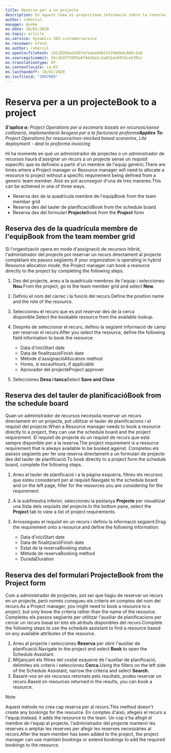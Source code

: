 ```yaml
---
title: Reserva per a un projecte
description: En aquest tema es proporciona informació sobre la reserva d'un recurs a un projecte.
author: ruhercul
manager: Annbe
ms.date: 10/01/2020
ms.topic: article
ms.service: dynamics-365-customerservice
ms.reviewer: kfend
ms.author: ruhercul
ms.openlocfilehash: 19128264ed3db7efeeba948155f0ddbdc806c2a0
ms.sourcegitcommit: 56c42d7f5995a674426a1c2a81bae897dceb391c
ms.translationtype: HT
ms.contentlocale: ca-ES
ms.lasthandoff: 10/01/2020
ms.locfileid: "3907909"
---
```

# <a name="book-to-a-project"></a><span data-ttu-id="3bcb8-103">Reserva per a un projecte</span><span class="sxs-lookup"><span data-stu-id="3bcb8-103">Book to a project</span></span>

<span data-ttu-id="3bcb8-104">_**S'aplica a:** Project Operations per a escenaris basats en recursos/sense cotització, implementació lleugera per a la facturació proforma_</span><span class="sxs-lookup"><span data-stu-id="3bcb8-104">_**Applies To:** Project Operations for resource/non-stocked based scenarios, Lite deployment - deal to proforma invoicing_</span></span>

<span data-ttu-id="3bcb8-105">Hi ha moments en què un administrador de projectes o un administrador de recursos haurà d'assignar un recurs a un projecte sense un requisit específic que es defineixi a partir d'un membre de l'equip genèric.</span><span class="sxs-lookup"><span data-stu-id="3bcb8-105">There are times where a Project manager or Resource manager will need to allocate a resource to project without a specific requirement being defined from a generic team member.</span></span> <span data-ttu-id="3bcb8-106">Això es pot aconseguir d'una de tres maneres.</span><span class="sxs-lookup"><span data-stu-id="3bcb8-106">This can be achieved in one of three ways.</span></span>

- <span data-ttu-id="3bcb8-107">Reserva des de la quadrícula membre de l'equip</span><span class="sxs-lookup"><span data-stu-id="3bcb8-107">Book from the team member grid</span></span>
- <span data-ttu-id="3bcb8-108">Reserva des del tauler de planificació</span><span class="sxs-lookup"><span data-stu-id="3bcb8-108">Book from the schedule board</span></span>
- <span data-ttu-id="3bcb8-109">Reserva des del formulari **Projecte**</span><span class="sxs-lookup"><span data-stu-id="3bcb8-109">Book from the **Project** form</span></span>

## <a name="book-from-the-team-member-grid"></a><span data-ttu-id="3bcb8-110">Reserva des de la quadrícula membre de l'equip</span><span class="sxs-lookup"><span data-stu-id="3bcb8-110">Book from the team member grid</span></span>

<span data-ttu-id="3bcb8-111">Si l'organització opera en mode d'assignació de recursos híbrid, l'administrador del projecte pot reservar un recurs directament al projecte completant els passos següents.</span><span class="sxs-lookup"><span data-stu-id="3bcb8-111">If your organization is operating in hybrid Resource allocation mode, the Project manager can book a resource directly to the project by completing the following steps.</span></span>

1. <span data-ttu-id="3bcb8-112">Des del projecte, aneu a la quadrícula membres de l'equip i seleccioneu **Nou**.</span><span class="sxs-lookup"><span data-stu-id="3bcb8-112">From the project, go to the team member grid and select **New**.</span></span>
2. <span data-ttu-id="3bcb8-113">Definiu el nom del càrrec i la funció del recurs.</span><span class="sxs-lookup"><span data-stu-id="3bcb8-113">Define the position name and the role of the resource.</span></span>
3. <span data-ttu-id="3bcb8-114">Seleccioneu el recurs que es pot reservar des de la cerca disponible.</span><span class="sxs-lookup"><span data-stu-id="3bcb8-114">Select the bookable resource from the available lookup.</span></span>
4. <span data-ttu-id="3bcb8-115">Després de seleccionar el recurs, definiu la següent informació de camp per reservar el recurs:</span><span class="sxs-lookup"><span data-stu-id="3bcb8-115">After you select the resource, define the following field information to book the resource:</span></span>

    - <span data-ttu-id="3bcb8-116">Data d'inici</span><span class="sxs-lookup"><span data-stu-id="3bcb8-116">Start date</span></span>
    - <span data-ttu-id="3bcb8-117">Data de finalització</span><span class="sxs-lookup"><span data-stu-id="3bcb8-117">Finish date</span></span>
    - <span data-ttu-id="3bcb8-118">Mètode d'assignació</span><span class="sxs-lookup"><span data-stu-id="3bcb8-118">Allocation method</span></span>
    - <span data-ttu-id="3bcb8-119">Hores, si escau</span><span class="sxs-lookup"><span data-stu-id="3bcb8-119">Hours, if applicable</span></span>
    - <span data-ttu-id="3bcb8-120">Aprovador del projecte</span><span class="sxs-lookup"><span data-stu-id="3bcb8-120">Project approver</span></span>

6. <span data-ttu-id="3bcb8-121">Seleccioneu **Desa i tanca**</span><span class="sxs-lookup"><span data-stu-id="3bcb8-121">Select **Save and Close**</span></span>

## <a name="book-from-the-schedule-board"></a><span data-ttu-id="3bcb8-122">Reserva des del tauler de planificació</span><span class="sxs-lookup"><span data-stu-id="3bcb8-122">Book from the schedule board</span></span>

<span data-ttu-id="3bcb8-123">Quan un administrador de recursos necessita reservar un recurs directament en un projecte, pot utilitzar el tauler de planificacions i el requisit del projecte.</span><span class="sxs-lookup"><span data-stu-id="3bcb8-123">When a Resource manager needs to book a resource directly to a project, they can use the schedule board and the project requirement.</span></span> <span data-ttu-id="3bcb8-124">El requisit de projecte és un requisit de recurs que està sempre disponible per a la reserva.</span><span class="sxs-lookup"><span data-stu-id="3bcb8-124">The project requirement is a resource requirement that is always available to be booked against.</span></span> <span data-ttu-id="3bcb8-125">Completeu els passos següents per fer una reserva directament a un formulari de projecte des del tauler de planificació.</span><span class="sxs-lookup"><span data-stu-id="3bcb8-125">To book directly to a project form the schedule board, complete the following steps.</span></span>

1. <span data-ttu-id="3bcb8-126">Aneu al tauler de planificació i a la pàgina esquerra, filtreu els recursos que esteu considerant per al requisit.</span><span class="sxs-lookup"><span data-stu-id="3bcb8-126">Navigate to the schedule board and on the left page, filter for the resources you are considering for the requirement.</span></span>
2. <span data-ttu-id="3bcb8-127">A la subfinestra inferior, seleccioneu la pestanya **Projecte** per visualitzar una llista dels requisits del projecte.</span><span class="sxs-lookup"><span data-stu-id="3bcb8-127">In the bottom pane, select the **Project** tab to view a list of project requirements.</span></span>
3. <span data-ttu-id="3bcb8-128">Arrossegueu el requisit en un recurs i definiu la informació següent:</span><span class="sxs-lookup"><span data-stu-id="3bcb8-128">Drag the requirement onto a resource and define the following information:</span></span>

    - <span data-ttu-id="3bcb8-129">Data d'inici</span><span class="sxs-lookup"><span data-stu-id="3bcb8-129">Start date</span></span>
    - <span data-ttu-id="3bcb8-130">Data de finalització</span><span class="sxs-lookup"><span data-stu-id="3bcb8-130">Finish date</span></span>
    - <span data-ttu-id="3bcb8-131">Estat de la reserva</span><span class="sxs-lookup"><span data-stu-id="3bcb8-131">Booking status</span></span>
    - <span data-ttu-id="3bcb8-132">Mètode de reserva</span><span class="sxs-lookup"><span data-stu-id="3bcb8-132">Booking method</span></span>
    - <span data-ttu-id="3bcb8-133">Durada</span><span class="sxs-lookup"><span data-stu-id="3bcb8-133">Duration</span></span>

## <a name="book-from-the-project-form"></a><span data-ttu-id="3bcb8-134">Reserva des del formulari Projecte</span><span class="sxs-lookup"><span data-stu-id="3bcb8-134">Book from the Project form</span></span>

<span data-ttu-id="3bcb8-135">Com a administrador de projectes, pot ser que hàgiu de reservar un recurs en un projecte, però només conegueu els criteris en comptes del nom del recurs.</span><span class="sxs-lookup"><span data-stu-id="3bcb8-135">As a Project manager, you might need to book a resource to a project, but only know the criteria rather than the name of the resource.</span></span> <span data-ttu-id="3bcb8-136">Completeu els passos següents per utilitzar l'auxiliar de planificacions per cercar un recurs basat en tots els atributs disponibles del recurs.</span><span class="sxs-lookup"><span data-stu-id="3bcb8-136">Complete the following steps to use the schedule assistant to find a resource based on any available attributes of the resource.</span></span> 

1. <span data-ttu-id="3bcb8-137">Aneu al projecte i seleccioneu **Reserva** per obrir l'auxiliar de planificació.</span><span class="sxs-lookup"><span data-stu-id="3bcb8-137">Navigate to the project and select **Book** to open the Schedule Assistant.</span></span>
2. <span data-ttu-id="3bcb8-138">Mitjançant els filtres del costat esquerre de l'auxiliar de planificació, delimiteu els criteris i seleccioneu **Cerca.**</span><span class="sxs-lookup"><span data-stu-id="3bcb8-138">Using the filters on the left side of the Schedule Assistant, narrow the criteria and select **Search.**</span></span>
3. <span data-ttu-id="3bcb8-139">Basant-vos en els recursos retornats pels resultats, podeu reservar un recurs.</span><span class="sxs-lookup"><span data-stu-id="3bcb8-139">Based on resources returned in the results, you can book a resource.</span></span>

> [!NOTE]
> <span data-ttu-id="3bcb8-140">Aquest mètode no crea cap reserva per al recurs.</span><span class="sxs-lookup"><span data-stu-id="3bcb8-140">This method doesn't create any bookings for the resource.</span></span> <span data-ttu-id="3bcb8-141">En comptes d'això, afegeix el recurs a l'equip.</span><span class="sxs-lookup"><span data-stu-id="3bcb8-141">Instead, it adds the resource to the team.</span></span> <span data-ttu-id="3bcb8-142">Un cop s'ha afegit el membre de l'equip al projecte, l'administrador del projecte mantenir les reserves o ampliar les reserves per afegir les reserves necessàries al recurs.</span><span class="sxs-lookup"><span data-stu-id="3bcb8-142">After the team member has been added to the project, the project manager can use maintain bookings or extend bookings to add the required bookings to the resource.</span></span>
